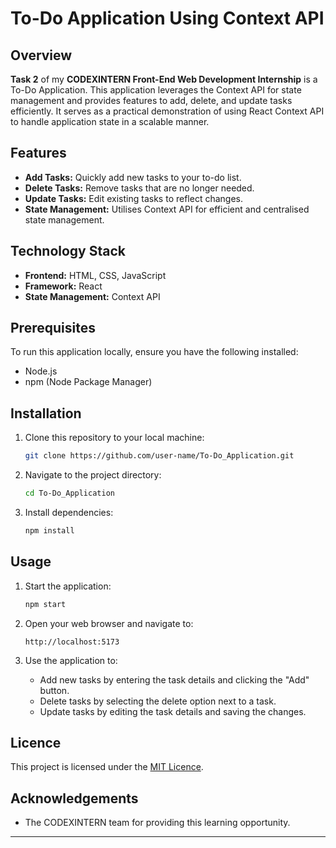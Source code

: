 # To-Do Application Using Context API

## Overview

**Task 2** of my **CODEXINTERN Front-End Web Development Internship** is a To-Do Application. This application leverages the Context API for state management and provides features to add, delete, and update tasks efficiently. It serves as a practical demonstration of using React Context API to handle application state in a scalable manner.

## Features

- **Add Tasks:** Quickly add new tasks to your to-do list.
- **Delete Tasks:** Remove tasks that are no longer needed.
- **Update Tasks:** Edit existing tasks to reflect changes.
- **State Management:** Utilises Context API for efficient and centralised state management.

## Technology Stack

- **Frontend:** HTML, CSS, JavaScript
- **Framework:** React
- **State Management:** Context API

## Prerequisites

To run this application locally, ensure you have the following installed:

- Node.js
- npm (Node Package Manager)

## Installation

1. Clone this repository to your local machine:
   ```bash
   git clone https://github.com/user-name/To-Do_Application.git
   ```
2. Navigate to the project directory:
   ```bash
   cd To-Do_Application
   ```
3. Install dependencies:
   ```bash
   npm install
   ```

## Usage

1. Start the application:

   ```bash
   npm start
   ```

2. Open your web browser and navigate to:

   ```
   http://localhost:5173
   ```

3. Use the application to:

   - Add new tasks by entering the task details and clicking the "Add" button.
   - Delete tasks by selecting the delete option next to a task.
   - Update tasks by editing the task details and saving the changes.

## Licence

This project is licensed under the [MIT Licence](LICENSE).

## Acknowledgements

- The CODEXINTERN team for providing this learning opportunity.

---




